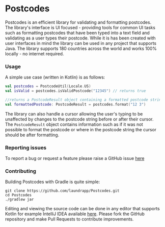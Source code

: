# Postcodes

Postcodes is an efficient library for validating and formatting postcodes.
The library's interface is UI focused - providing tools for common UI tasks
such as formatting postcodes that have been typed into a text field and 
validating as a user types their postcode. While it is has been created with
user interfaces in mind the library can be used in any project that supports
Java. The library supports 180 countries across the world and works 100%
locally - no internet required.

### Usage
A simple use case (written in Kotlin) is as follows:
```kotlin
val postcodes = PostcodeUtil(Locale.US)
val isValid = postcodes.isValidPostcode("12345") // returns true

//returns a PostcodeResult object containing a formatted postcode string - "123" and other information
val formattedPostcode: PostcodeResult = postcodes.format("12 3")
```
The library can also handle a cursor allowing the user's typing to be unaffected
by changes to the postcode string before or after their cursor. The `PostcodeResult`
object contains information such as if it was not possible to format the
postcode or where in the postcode string the cursor should be after formatting.

### Reporting issues
To report a bug or request a feature please raise a GitHub issue
[here](https://github.com/laundrapp/postcodes/issues)

### Contributing
Building Postcodes with Gradle is quite simple:
``` 
git clone https://github.com/laundrapp/Postcodes.git
cd Postcodes
./gradlew jar
```
Editing and viewing the source code can be done in any editor that supports
Kotlin for example IntelliJ IDEA available [here](https://www.jetbrains.com/idea/download). 
Please fork the GitHub repository and make Pull Requests to contribute improvements.

